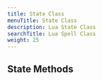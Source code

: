 ```yaml
---
title: State Class
menuTitle: State Class
description: Lua State Class
searchTitle: Lua Spell Class
weight: 25
---
```


## State Methods